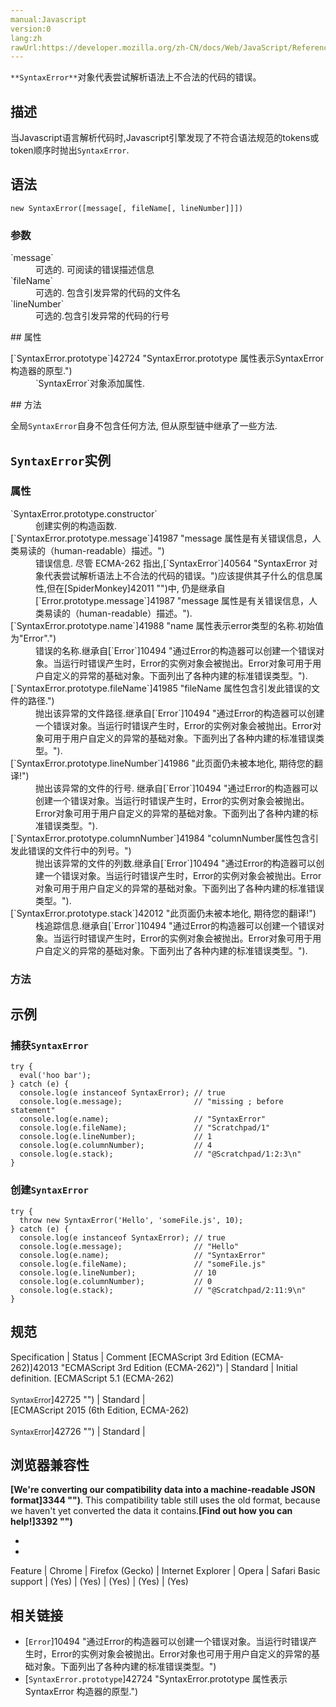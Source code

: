 ```yaml
---
manual:Javascript
version:0
lang:zh
rawUrl:https://developer.mozilla.org/zh-CN/docs/Web/JavaScript/Reference/Global_objects/SyntaxError
---
```






`**SyntaxError**`对象代表尝试解析语法上不合法的代码的错误。


## 描述<a name="Description"></a>


当Javascript语言解析代码时,Javascript引擎发现了不符合语法规范的tokens或token顺序时抛出`SyntaxError`.


## 语法<a name="Syntax"></a>

```
new SyntaxError([message[, fileName[, lineNumber]]])
```

### 参数<a name="Parameters"></a>
<dl><dt id=''>`message`</dt><dd>可选的. 可阅读的错误描述信息</dd><dt id=''>`fileName`<i></i></dt><dd>可选的. 包含引发异常的代码的文件名</dd><dt id=''>`lineNumber`<i></i></dt><dd>可选的.包含引发异常的代码的行号</dd></dl>
## 属性<a name="Properties"></a>
<dl><dt id=''>[`SyntaxError.prototype`]42724 "SyntaxError.prototype 属性表示SyntaxError 构造器的原型.")</dt><dd>`SyntaxError`对象添加属性.</dd></dl>
## 方法<a name="Methods"></a>


全局`SyntaxError`自身不包含任何方法, 但从原型链中继承了一些方法.


## `SyntaxError`实例<a name="SyntaxError_instances"></a>

### 属性<a name="Properties_of_SyntaxError_instances"></a>
<dl><dt id=''>`SyntaxError.prototype.constructor`</dt><dd>创建实例的构造函数.</dd><dt id=''>[`SyntaxError.prototype.message`]41987 "message 属性是有关错误信息，人类易读的（human-readable）描述。")</dt><dd>错误信息. 尽管 ECMA-262 指出,[`SyntaxError`]40564 "SyntaxError 对象代表尝试解析语法上不合法的代码的错误。")应该提供其子什么的信息属性,但在[SpiderMonkey]42011 "")中, 仍是继承自[`Error.prototype.message`]41987 "message 属性是有关错误信息，人类易读的（human-readable）描述。").</dd><dt id=''>[`SyntaxError.prototype.name`]41988 "name 属性表示error类型的名称.初始值为"Error".")</dt><dd>错误的名称.继承自[`Error`]10494 "通过Error的构造器可以创建一个错误对象。当运行时错误产生时，Error的实例对象会被抛出。Error对象可用于用户自定义的异常的基础对象。下面列出了各种内建的标准错误类型。").</dd><dt id=''>[`SyntaxError.prototype.fileName`]41985 "fileName 属性包含引发此错误的文件的路径.")</dt><dd>抛出该异常的文件路径.继承自[`Error`]10494 "通过Error的构造器可以创建一个错误对象。当运行时错误产生时，Error的实例对象会被抛出。Error对象可用于用户自定义的异常的基础对象。下面列出了各种内建的标准错误类型。").</dd><dt id=''>[`SyntaxError.prototype.lineNumber`]41986 "此页面仍未被本地化, 期待您的翻译!")</dt><dd>抛出该异常的文件的行号. 继承自[`Error`]10494 "通过Error的构造器可以创建一个错误对象。当运行时错误产生时，Error的实例对象会被抛出。Error对象可用于用户自定义的异常的基础对象。下面列出了各种内建的标准错误类型。").</dd><dt id=''>[`SyntaxError.prototype.columnNumber`]41984 "columnNumber属性包含引发此错误的文件行中的列号。")</dt><dd>抛出该异常的文件的列数.继承自[`Error`]10494 "通过Error的构造器可以创建一个错误对象。当运行时错误产生时，Error的实例对象会被抛出。Error对象可用于用户自定义的异常的基础对象。下面列出了各种内建的标准错误类型。").</dd><dt id=''>[`SyntaxError.prototype.stack`]42012 "此页面仍未被本地化, 期待您的翻译!")</dt><dd>栈追踪信息.继承自[`Error`]10494 "通过Error的构造器可以创建一个错误对象。当运行时错误产生时，Error的实例对象会被抛出。Error对象可用于用户自定义的异常的基础对象。下面列出了各种内建的标准错误类型。").</dd></dl>

### 方法<a name="Methods_of_SyntaxError_instances"></a>

## 示例<a name="Examples"></a>

### 捕获`SyntaxError`<a name="Example:_Catch_an_SyntaxError"></a>

```
try {
  eval('hoo bar');
} catch (e) {
  console.log(e instanceof SyntaxError); // true
  console.log(e.message);                // "missing ; before statement"
  console.log(e.name);                   // "SyntaxError"
  console.log(e.fileName);               // "Scratchpad/1"
  console.log(e.lineNumber);             // 1
  console.log(e.columnNumber);           // 4
  console.log(e.stack);                  // "@Scratchpad/1:2:3\n"
}
```

### 创建`SyntaxError`<a name="Example:_Create_an_SyntaxError"></a>

```
try {
  throw new SyntaxError('Hello', 'someFile.js', 10);
} catch (e) {
  console.log(e instanceof SyntaxError); // true
  console.log(e.message);                // "Hello"
  console.log(e.name);                   // "SyntaxError"
  console.log(e.fileName);               // "someFile.js"
  console.log(e.lineNumber);             // 10
  console.log(e.columnNumber);           // 0
  console.log(e.stack);                  // "@Scratchpad/2:11:9\n"
}
```

## 规范<a name="规范"></a>

Specification | Status | Comment 
[ECMAScript 3rd Edition (ECMA-262)]42013 "ECMAScript 3rd Edition (ECMA-262)") | Standard | Initial definition. 
[ECMAScript 5.1 (ECMA-262)<br></br><small>SyntaxError</small>]42725 "") | Standard |  
[ECMAScript 2015 (6th Edition, ECMA-262)<br></br><small>SyntaxError</small>]42726 "") | Standard |  


## 浏览器兼容性<a name="浏览器兼容性"></a>


**[We&#39;re converting our compatibility data into a machine-readable JSON format]3344 "")**. This compatibility table still uses the old format, because we haven&#39;t yet converted the data it contains.**[Find out how you can help!]3392 "")**


* 
* 

Feature | Chrome | Firefox (Gecko) | Internet Explorer | Opera | Safari 
Basic support | (Yes) | (Yes) | (Yes) | (Yes) | (Yes) 





## 相关链接<a name="相关链接"></a>

* [`Error`]10494 "通过Error的构造器可以创建一个错误对象。当运行时错误产生时，Error的实例对象会被抛出。Error对象也可用于用户自定义的异常的基础对象。下面列出了各种内建的标准错误类型。")
* [`SyntaxError.prototype`]42724 "SyntaxError.prototype 属性表示SyntaxError 构造器的原型.")



